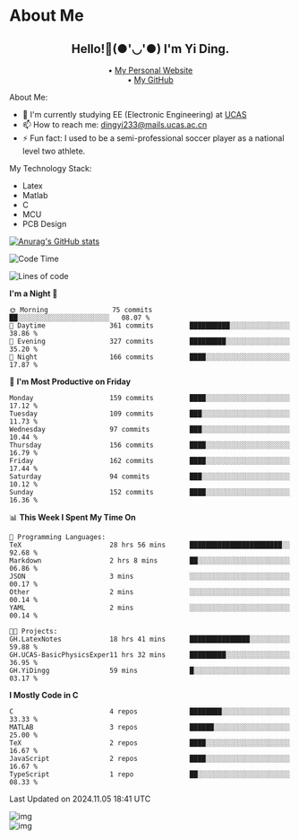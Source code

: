 # About Me

<h2 style="text-align:center;"> Hello!👋(●'◡'●) I'm Yi Ding.</h2>

<div style="text-align:center;">
  • <a href="https://yidingg.github.io/YiDingg">My Personal Website</a><br>
  • <a href="https://github.com/YiDingg">My GitHub</a>
</div>

About Me:
- 🔭 I'm currently studying EE (Electronic Engineering) at [UCAS](https://www.ucas.ac.cn/)
- 📫 How to reach me: dingyi233@mails.ucas.ac.cn
- ⚡ Fun fact: I used to be a semi-professional soccer player as a national level two athlete.

My Technology Stack:
- Latex
- Matlab
- C
- MCU
- PCB Design

[![Anurag's GitHub stats](https://github-readme-stats.vercel.app/api?username=YiDingg)](https://github.com/anuraghazra/github-readme-stats)

<!--START_SECTION:waka-->
![Code Time](http://img.shields.io/badge/Code%20Time-678%20hrs%2011%20mins-blue)

![Lines of code](https://img.shields.io/badge/From%20Hello%20World%20I%27ve%20Written-608.9%20thousand%20lines%20of%20code-blue)

**I'm a Night 🦉** 

```text
🌞 Morning                75 commits          ██░░░░░░░░░░░░░░░░░░░░░░░   08.07 % 
🌆 Daytime                361 commits         ██████████░░░░░░░░░░░░░░░   38.86 % 
🌃 Evening                327 commits         █████████░░░░░░░░░░░░░░░░   35.20 % 
🌙 Night                  166 commits         ████░░░░░░░░░░░░░░░░░░░░░   17.87 % 
```
📅 **I'm Most Productive on Friday** 

```text
Monday                   159 commits         ████░░░░░░░░░░░░░░░░░░░░░   17.12 % 
Tuesday                  109 commits         ███░░░░░░░░░░░░░░░░░░░░░░   11.73 % 
Wednesday                97 commits          ███░░░░░░░░░░░░░░░░░░░░░░   10.44 % 
Thursday                 156 commits         ████░░░░░░░░░░░░░░░░░░░░░   16.79 % 
Friday                   162 commits         ████░░░░░░░░░░░░░░░░░░░░░   17.44 % 
Saturday                 94 commits          ███░░░░░░░░░░░░░░░░░░░░░░   10.12 % 
Sunday                   152 commits         ████░░░░░░░░░░░░░░░░░░░░░   16.36 % 
```


📊 **This Week I Spent My Time On** 

```text
💬 Programming Languages: 
TeX                      28 hrs 56 mins      ███████████████████████░░   92.68 % 
Markdown                 2 hrs 8 mins        ██░░░░░░░░░░░░░░░░░░░░░░░   06.86 % 
JSON                     3 mins              ░░░░░░░░░░░░░░░░░░░░░░░░░   00.17 % 
Other                    2 mins              ░░░░░░░░░░░░░░░░░░░░░░░░░   00.14 % 
YAML                     2 mins              ░░░░░░░░░░░░░░░░░░░░░░░░░   00.14 % 

🐱‍💻 Projects: 
GH.LatexNotes            18 hrs 41 mins      ███████████████░░░░░░░░░░   59.88 % 
GH.UCAS-BasicPhysicsExper11 hrs 32 mins      █████████░░░░░░░░░░░░░░░░   36.95 % 
GH.YiDingg               59 mins             █░░░░░░░░░░░░░░░░░░░░░░░░   03.17 % 
```

**I Mostly Code in C** 

```text
C                        4 repos             ████████░░░░░░░░░░░░░░░░░   33.33 % 
MATLAB                   3 repos             ██████░░░░░░░░░░░░░░░░░░░   25.00 % 
TeX                      2 repos             ████░░░░░░░░░░░░░░░░░░░░░   16.67 % 
JavaScript               2 repos             ████░░░░░░░░░░░░░░░░░░░░░   16.67 % 
TypeScript               1 repo              ██░░░░░░░░░░░░░░░░░░░░░░░   08.33 % 
```




 Last Updated on 2024.11.05 18:41 UTC
<!--END_SECTION:waka-->

<!-- Coding activity over the last year -->
<div class='center'><img src='https://wakatime.com/share/@YiDingg/260601e0-8e46-41ab-9832-d4d0ae5fd0bd.svg' alt='img'/></div>

<!-- Languages over the last year -->
<div class='center'><img src='https://wakatime.com/share/@YiDingg/99546fa3-4cc3-4808-ab6e-13f38e27aba1.svg' alt='img'/></div>
